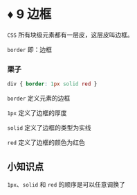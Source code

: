 # ♦️ 9 边框

```CSS``` 所有块级元素都有一层皮，这层皮叫边框。

```border``` 即：边框

### 栗子

```css
div { border: 1px solid red }

```

```border``` 定义元素的边框

```1px``` 定义了边框的厚度

```solid``` 定义了边框的类型为实线

```red``` 定义了边框的颜色为红色

## 小知识点

```1px```、```solid``` 和 ```red``` 的顺序是可以任意调换了







